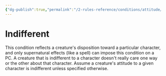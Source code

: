 ```yaml
---
{"dg-publish":true,"permalink":"/2-rules-reference/conditions/attitude/indifferent/"}
---
```


# Indifferent

This condition reflects a creature's disposition toward a particular character, and only supernatural effects (like a spell) can impose this condition on a PC. A creature that is indifferent to a character doesn't really care one way or the other about that character. Assume a creature's attitude to a given character is indifferent unless specified otherwise.